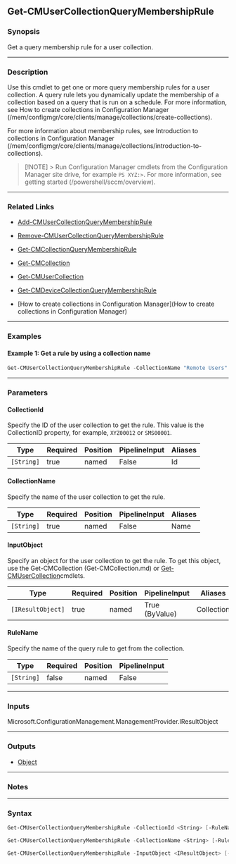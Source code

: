 Get-CMUserCollectionQueryMembershipRule
---------------------------------------




### Synopsis
Get a query membership rule for a user collection.



---


### Description

Use this cmdlet to get one or more query membership rules for a user collection. A query rule lets you dynamically update the membership of a collection based on a query that is run on a schedule. For more information, see How to create collections in Configuration Manager (/mem/configmgr/core/clients/manage/collections/create-collections).



For more information about membership rules, see Introduction to collections in Configuration Manager (/mem/configmgr/core/clients/manage/collections/introduction-to-collections).



> [!NOTE] > Run Configuration Manager cmdlets from the Configuration Manager site drive, for example `PS XYZ:>`. For more information, see getting started (/powershell/sccm/overview).



---


### Related Links
* [Add-CMUserCollectionQueryMembershipRule](Add-CMUserCollectionQueryMembershipRule)



* [Remove-CMUserCollectionQueryMembershipRule](Remove-CMUserCollectionQueryMembershipRule)



* [Get-CMCollectionQueryMembershipRule](Get-CMCollectionQueryMembershipRule)



* [Get-CMCollection](Get-CMCollection)



* [Get-CMUserCollection](Get-CMUserCollection)



* [Get-CMDeviceCollectionQueryMembershipRule](Get-CMDeviceCollectionQueryMembershipRule)



* [How to create collections in Configuration Manager](How to create collections in Configuration Manager)





---


### Examples
#### Example 1: Get a rule by using a collection name
```PowerShell
Get-CMUserCollectionQueryMembershipRule -CollectionName "Remote Users" -RuleName "Remote Users by Domain"
```



---


### Parameters
#### **CollectionId**

Specify the ID of the user collection to get the rule. This value is the CollectionID property, for example, `XYZ00012` or `SMS00001`.






|Type      |Required|Position|PipelineInput|Aliases|
|----------|--------|--------|-------------|-------|
|`[String]`|true    |named   |False        |Id     |



#### **CollectionName**

Specify the name of the user collection to get the rule.






|Type      |Required|Position|PipelineInput|Aliases|
|----------|--------|--------|-------------|-------|
|`[String]`|true    |named   |False        |Name   |



#### **InputObject**

Specify an object for the user collection to get the rule. To get this object, use the Get-CMCollection (Get-CMCollection.md) or [Get-CMUserCollection](Get-CMUserCollection.md)cmdlets.






|Type             |Required|Position|PipelineInput |Aliases   |
|-----------------|--------|--------|--------------|----------|
|`[IResultObject]`|true    |named   |True (ByValue)|Collection|



#### **RuleName**

Specify the name of the query rule to get from the collection.






|Type      |Required|Position|PipelineInput|
|----------|--------|--------|-------------|
|`[String]`|false   |named   |False        |





---


### Inputs
Microsoft.ConfigurationManagement.ManagementProvider.IResultObject





---


### Outputs
* [Object](https://learn.microsoft.com/en-us/dotnet/api/System.Object)






---


### Notes




---


### Syntax
```PowerShell
Get-CMUserCollectionQueryMembershipRule -CollectionId <String> [-RuleName <String>] [<CommonParameters>]
```
```PowerShell
Get-CMUserCollectionQueryMembershipRule -CollectionName <String> [-RuleName <String>] [<CommonParameters>]
```
```PowerShell
Get-CMUserCollectionQueryMembershipRule -InputObject <IResultObject> [-RuleName <String>] [<CommonParameters>]
```
